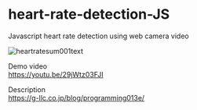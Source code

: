 # heart-rate-detection-JS
Javascript heart rate detection using web camera video

![heartratesum001text](https://user-images.githubusercontent.com/102136723/161465081-26fe64e8-c43d-451a-8bd4-fe752aaedb99.jpg)

Demo video<br>
https://youtu.be/29jWtz03FJI

Description<br>
https://g-llc.co.jp/blog/programming013e/
